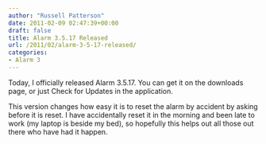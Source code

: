 ```yaml
---
author: "Russell Patterson"
date: 2011-02-09 02:47:39+00:00
draft: false
title: Alarm 3.5.17 Released
url: /2011/02/alarm-3-5-17-released/
categories:
- Alarm 3
---
```


Today, I officially released Alarm 3.5.17. You can get it on the downloads page, or just Check for Updates in the application.

This version changes how easy it is to reset the alarm by accident by asking before it is reset. I have accidentally reset it in the morning and been late to work (my laptop is beside my bed), so hopefully this helps out all those out there who have had it happen.
